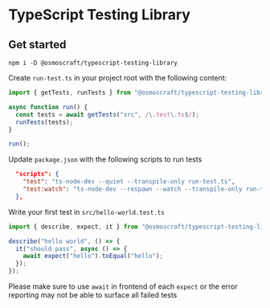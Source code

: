 # TypeScript Testing Library

## Get started

```
npm i -D @osmoscraft/typescript-testing-library
```

Create `run-test.ts` in your project root with the following content:

```typescript
import { getTests, runTests } from "@osmoscraft/typescript-testing-library";

async function run() {
  const tests = await getTests("src", /\.test\.ts$/);
  runTests(tests);
}

run();
```

Update `package.json` with the following scripts to run tests

```json
  "scripts": {
    "test": "ts-node-dev --quiet --transpile-only run-test.ts",
    "test:watch": "ts-node-dev --respawn --watch --transpile-only run-test.ts",
  },

```

Write your first test in `src/hello-world.test.ts`

```typescript
import { describe, expect, it } from "@osmoscraft/typescript-testing-library";

describe("hello world", () => {
  it("should pass", async () => {
    await expect("hello").toEqual("hello");
  });
});
```

Please make sure to use `await` in frontend of each `expect` or the error reporting may not be able to surface all failed tests
